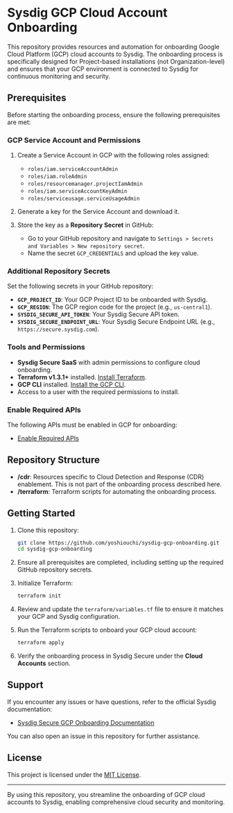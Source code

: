 # Sysdig GCP Cloud Account Onboarding

This repository provides resources and automation for onboarding Google Cloud Platform (GCP) cloud accounts to Sysdig. The onboarding process is specifically designed for Project-based installations (not Organization-level) and ensures that your GCP environment is connected to Sysdig for continuous monitoring and security.

## Prerequisites

Before starting the onboarding process, ensure the following prerequisites are met:

### GCP Service Account and Permissions

1. Create a Service Account in GCP with the following roles assigned:
    - `roles/iam.serviceAccountAdmin`
    - `roles/iam.roleAdmin`
    - `roles/resourcemanager.projectIamAdmin`
    - `roles/iam.serviceAccountKeyAdmin`
    - `roles/serviceusage.serviceUsageAdmin`

2. Generate a key for the Service Account and download it.

3. Store the key as a **Repository Secret** in GitHub:
    - Go to your GitHub repository and navigate to `Settings > Secrets and Variables > New repository secret`.
    - Name the secret `GCP_CREDENTIALS` and upload the key value.

### Additional Repository Secrets

Set the following secrets in your GitHub repository:

- **`GCP_PROJECT_ID`**: Your GCP Project ID to be onboarded with Sysdig.
- **`GCP_REGION`**: The GCP region code for the project (e.g., `us-central1`).
- **`SYSDIG_SECURE_API_TOKEN`**: Your Sysdig Secure API token.
- **`SYSDIG_SECURE_ENDPOINT_URL`**: Your Sysdig Secure Endpoint URL (e.g., `https://secure.sysdig.com`).

### Tools and Permissions

- **Sysdig Secure SaaS** with admin permissions to configure cloud onboarding.
- **Terraform v1.3.1+** installed. [Install Terraform](https://developer.hashicorp.com/terraform/tutorials/aws-get-started/install-cli).
- **GCP CLI** installed. [Install the GCP CLI](https://cloud.google.com/sdk/docs/install).
- Access to a user with the required permissions to install.

### Enable Required APIs

The following APIs must be enabled in GCP for onboarding:

- [Enable Required APIs](https://docs.sysdig.com/en/docs/sysdig-secure/connect-cloud-accounts/gcp/#enable-required-apis)

## Repository Structure

- **/cdr**: Resources specific to Cloud Detection and Response (CDR) enablement. This is not part of the onboarding process described here.
- **/terraform**: Terraform scripts for automating the onboarding process.

## Getting Started

1. Clone this repository:
   ```bash
   git clone https://github.com/yoshiouchi/sysdig-gcp-onboarding.git
   cd sysdig-gcp-onboarding
   ```

2. Ensure all prerequisites are completed, including setting up the required GitHub repository secrets.

3. Initialize Terraform:
   ```bash
   terraform init
   ```

4. Review and update the `terraform/variables.tf` file to ensure it matches your GCP and Sysdig configuration.

5. Run the Terraform scripts to onboard your GCP cloud account:
   ```bash
   terraform apply
   ```

6. Verify the onboarding process in Sysdig Secure under the **Cloud Accounts** section.

## Support

If you encounter any issues or have questions, refer to the official Sysdig documentation:

- [Sysdig Secure GCP Onboarding Documentation](https://docs.sysdig.com/en/docs/sysdig-secure/connect-cloud-accounts/gcp/#install-gcp-using-the-wizard)

You can also open an issue in this repository for further assistance.

## License

This project is licensed under the [MIT License](LICENSE).

---

By using this repository, you streamline the onboarding of GCP cloud accounts to Sysdig, enabling comprehensive cloud security and monitoring.
